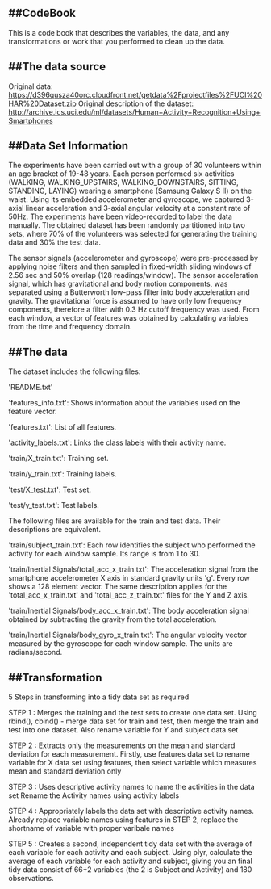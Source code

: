 ##CodeBook
----------
This is a code book that describes the variables, the data, and any transformations or work that you performed to clean up the data.

##The data source
---------
Original data: https://d396qusza40orc.cloudfront.net/getdata%2Fprojectfiles%2FUCI%20HAR%20Dataset.zip
Original description of the dataset: http://archive.ics.uci.edu/ml/datasets/Human+Activity+Recognition+Using+Smartphones


##Data Set Information
-----------
The experiments have been carried out with a group of 30 volunteers within an age bracket of 19-48 years. Each person performed six activities (WALKING, WALKING_UPSTAIRS, WALKING_DOWNSTAIRS, SITTING, STANDING, LAYING) wearing a smartphone (Samsung Galaxy S II) on the waist. Using its embedded accelerometer and gyroscope, we captured 3-axial linear acceleration and 3-axial angular velocity at a constant rate of 50Hz. The experiments have been video-recorded to label the data manually. The obtained dataset has been randomly partitioned into two sets, where 70% of the volunteers was selected for generating the training data and 30% the test data.

The sensor signals (accelerometer and gyroscope) were pre-processed by applying noise filters and then sampled in fixed-width sliding windows of 2.56 sec and 50% overlap (128 readings/window). The sensor acceleration signal, which has gravitational and body motion components, was separated using a Butterworth low-pass filter into body acceleration and gravity. The gravitational force is assumed to have only low frequency components, therefore a filter with 0.3 Hz cutoff frequency was used. From each window, a vector of features was obtained by calculating variables from the time and frequency domain.

##The data
---------
The dataset includes the following files:

'README.txt'

'features_info.txt': Shows information about the variables used on the feature vector.

'features.txt': List of all features.

'activity_labels.txt': Links the class labels with their activity name.

'train/X_train.txt': Training set.

'train/y_train.txt': Training labels.

'test/X_test.txt': Test set.

'test/y_test.txt': Test labels.

The following files are available for the train and test data. Their descriptions are equivalent.

'train/subject_train.txt': Each row identifies the subject who performed the activity for each window sample. Its range is from 1 to 30.

'train/Inertial Signals/total_acc_x_train.txt': The acceleration signal from the smartphone accelerometer X axis in standard gravity units 'g'. Every row shows a 128 element vector. The same description applies for the 'total_acc_x_train.txt' and 'total_acc_z_train.txt' files for the Y and Z axis.

'train/Inertial Signals/body_acc_x_train.txt': The body acceleration signal obtained by subtracting the gravity from the total acceleration.

'train/Inertial Signals/body_gyro_x_train.txt': The angular velocity vector measured by the gyroscope for each window sample. The units are radians/second.

##Transformation
----------
5 Steps in transforming into a tidy data set as required

STEP 1 : 
Merges the training and the test sets to create one data set.
Using rbind(), cbind() - merge data set for train and test, then merge the train and test into one dataset. Also rename variable for Y and subject data set

STEP 2 : 
Extracts only the measurements on the mean and standard deviation for each measurement.
Firstly, use features data set to rename variable for X data set using features, then select variable which measures mean and standard deviation only

STEP 3 : 
Uses descriptive activity names to name the activities in the data set
Rename the Activity names using activity labels

STEP 4 : 
Appropriately labels the data set with descriptive activity names.
Already replace variable names using features in STEP 2, replace the shortname of variable with proper varibale names

STEP 5 : 
Creates a second, independent tidy data set with the average of each variable for each activity and each subject.
Using plyr, calculate the average of each variable for each activity and subject, giving you an final tidy data consist of 66+2 variables (the 2 is Subject and Activity) and 180 observations.


